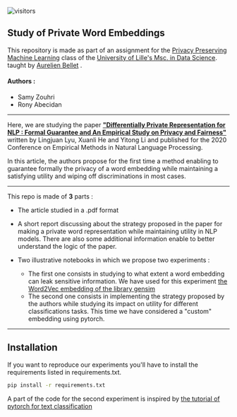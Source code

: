 ![visitors](https://visitor-badge.glitch.me/badge?page_id=RonyAbecidan.PrivateWordEmbeddings)

## Study of Private Word Embeddings

This repository is made as part of an assignment for the [Privacy Preserving Machine Learning](http://researchers.lille.inria.fr/abellet/teaching/private_ML_course.html) class of the [University of Lille's Msc. in Data Science](http://bit.ly/MasterDSULille).
taught by [Aurelien Bellet](http://researchers.lille.inria.fr/abellet/) .

#### Authors : 
- Samy Zouhri
- Rony Abecidan

***

Here, we are studying the paper [**"Differentially Private Representation for NLP : Formal Guarantee and An Empirical Study on Privacy and Fairness"**](https://arxiv.org/abs/2010.01285) written by Lingjuan Lyu, Xuanli He and Yitong Li and published for the 2020 Conference on Empirical Methods in Natural Language Processing. 

In this article, the authors propose for the first time a method enabling to guarantee formally the privacy of a word embedding while maintaining a satisfying utility and wiping off discriminations in most cases.

***

This repo is made of **3** parts :

- The article studied in a .pdf format

- A short report discussing about the strategy proposed in the paper for making a private word representation while maintaining utility in NLP models. There are also some additional information enable to better understand the logic of the paper.

- Two illustrative notebooks in which we propose two experiments :
     - The first one consists in studying to what extent a word embedding can leak sensitive information. We have used for this experiment [the Word2Vec embedding of the library gensim](https://radimrehurek.com/gensim/models/word2vec.html)
     - The second one consists in implementing the strategy proposed by the authors while studying its impact on utility for different classifications tasks. This time we have considered a "custom" embedding using pytorch.

***

## Installation

If you want to reproduce our experiments you'll have to install the requirements listed in requirements.txt. 

```bash
pip install -r requirements.txt
```

A part of the code for the second experiment is inspired by [the tutorial of pytorch for text classification](https://pytorch.org/tutorials/beginner/text_sentiment_ngrams_tutorial.html)
